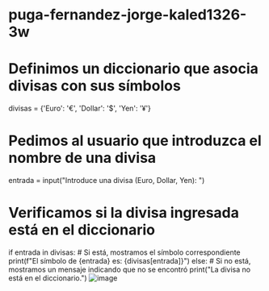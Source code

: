 # puga-fernandez-jorge-kaled1326-3w
# Definimos un diccionario que asocia divisas con sus símbolos
divisas = {'Euro': '€', 'Dollar': '$', 'Yen': '¥'}

# Pedimos al usuario que introduzca el nombre de una divisa
entrada = input("Introduce una divisa (Euro, Dollar, Yen): ")

# Verificamos si la divisa ingresada está en el diccionario
if entrada in divisas:
    # Si está, mostramos el símbolo correspondiente
    print(f"El símbolo de {entrada} es: {divisas[entrada]}")
else:
    # Si no está, mostramos un mensaje indicando que no se encontró
    print("La divisa no está en el diccionario.")
    ![image](https://github.com/user-attachments/assets/36753ae0-9149-4b2b-9e50-606f87797f9e)

